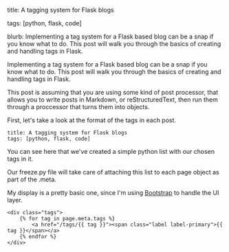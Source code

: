title: A tagging system for Flask blogs

tags: [python, flask, code]

blurb: Implementing a tag system for a Flask based blog can be a snap if you know what to do. This post will walk you through the basics of creating and handling tags in Flask.

Implementing a tag system for a Flask based blog can be a snap if you know what to do. This post will walk you through the basics of creating and handling tags in Flask.

This post is assuming that you are using some kind of post processor, that allows you to write posts in Markdown, or reStructuredText, then run them through a proccessor that turns them into objects.

First, let's take a look at the format of the tags in each post.

    title: A tagging system for Flask blogs
    tags: [python, flask, code]

You can see here that we've created a simple python list with our chosen tags in it. 

Our freeze.py file will take care of attaching this list to each page object as part of the .meta.



My display is a pretty basic one, since I'm using [Bootstrap](http://getbootstrap.com/) to handle the UI layer.

    <div class="tags">
        {% for tag in page.meta.tags %}
            <a href="/tags/{{ tag }}"><span class="label label-primary">{{ tag }}</span></a>
        {% endfor %}
    </div>
